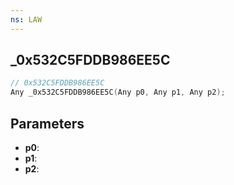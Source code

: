 ```yaml
---
ns: LAW
---
```

## _0x532C5FDDB986EE5C

```c
// 0x532C5FDDB986EE5C
Any _0x532C5FDDB986EE5C(Any p0, Any p1, Any p2);
```

## Parameters
* **p0**:
* **p1**:
* **p2**:
